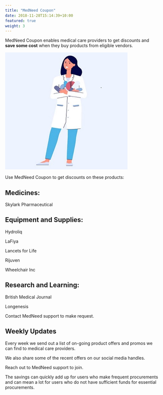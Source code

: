 ```yaml
---
title: "MedNeed Coupon"
date: 2018-11-28T15:14:39+10:00
featured: true
weight: 3
---
```


MedNeed Coupon enables medical care providers to get discounts and **save some cost** when they buy products from eligible vendors.

![Coupon lady](/images/illustrations/pharm-lady.jpg)

Use MedNeed Coupon to get discounts on these products:  

## Medicines: 

Skylark Pharmaceutical

## Equipment and Supplies: 

Hydroliq

LaFiya

Lancets for Life  

Rijuven 

Wheelchair Inc

## Research and Learning: 

British Medical Journal 

Longenesis 


Contact MedNeed support to make request.


## Weekly Updates
Every week we send out a list of on-going product offers and promos we can find to medical care providers. 

We also share some of the recent offers on our social media handles.

Reach out to MedNeed support to join.

The savings can quickly add up for users who make frequent procurements and can mean a lot for users who do not have sufficient funds for essential procurements.


